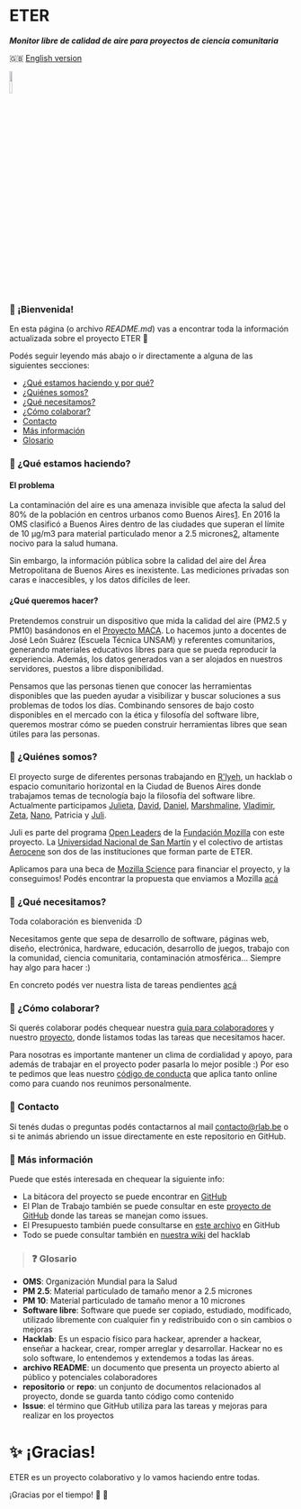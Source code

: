 # ETER
***Monitor libre de calidad de aire para proyectos de ciencia comunitaria***

:uk: [English version](README_ES.md)

<img src="https://github.com/rlyehlab/eter/blob/master/documentacion/dise%C3%B1o/icono.svg" width=10%>

### :tada: ¡Bienvenida!

En esta página (o archivo *README.md*) vas a encontrar toda la información actualizada sobre el proyecto ETER :raised_hands:

Podés seguir leyendo más abajo o ir directamente a alguna de las siguientes secciones:

* [¿Qué estamos haciendo y por qué?](#qué-estamos-haciendo)
* [¿Quiénes somos?](#quiénes-somos)
* [¿Qué necesitamos?](#qué-necesitamos)
* [¿Cómo colaborar?](#cómo-colaborar)
* [Contacto](#contacto)
* [Más información](#más-información)
* [Glosario](#glosario)


### :balloon: ¿Qué estamos haciendo?

#### El problema
La contaminación del aire es una amenaza invisible que afecta la salud del 80% de la población en centros urbanos como Buenos Aires[1](http://breathelife2030.org/). En 2016 la OMS clasificó a Buenos Aires dentro de las ciudades que superan el límite de 10 μg/m3 para material particulado menor a 2.5 micrones[2](http://gamapserver.who.int/gho/interactive_charts/phe/oap_exposure/atlas.html), altamente nocivo para la salud humana.

Sin embargo, la información pública sobre la calidad del aire del Área Metropolitana de Buenos Aires es inexistente. Las mediciones privadas son caras e inaccesibles, y los datos difíciles de leer.

#### ¿Qué queremos hacer?
Pretendemos construir un dispositivo que mida la calidad del aire (PM2.5 y PM10) basándonos en el [Proyecto MACA](monitorabierto.wikidot.com). Lo hacemos junto a docentes de José León Suárez (Escuela Técnica UNSAM) y referentes comunitarios, generando materiales educativos libres para que se pueda reproducir la experiencia. Además, los datos generados van a ser alojados en nuestros servidores, puestos a libre disponibilidad.

Pensamos que las personas tienen que conocer las herramientas disponibles que las pueden ayudar a visibilizar y buscar soluciones a sus problemas de todos los días. Combinando sensores de bajo costo disponibles en el mercado con la ética y filosofía del software libre, queremos mostrar cómo se pueden construir herramientas libres que sean útiles para las personas.

### :balloon: ¿Quiénes somos?
El proyecto surge de diferentes personas trabajando en [R'lyeh](https://wiki.rlab.be), un hacklab o espacio comunitario horizontal en la Ciudad de Buenos Aires donde trabajamos temas de tecnología bajo la filosofía del software libre. Actualmente participamos [Julieta](https://twitter.com/yelomba), [David](https://github.com/violenti), [Daniel](https://github.com/Danieldaza), [Marshmaline](https://github.com/Marshmaline), [Vladimir](https://github.com/vladimirAvilaProsser), [Zeta](https://github.com/z37a), [Nano](https://github.com/nanocastro), Patricia y [Juli](https://github.com/thessaly).

Juli es parte del programa [Open Leaders](https://mozilla.github.io/leadership-training/round-5/projects/#cohort-d) de la [Fundación Mozilla](https://www.mozilla.org/es-ES/foundation/) con este proyecto. La [Universidad Nacional de San Martín](http://www.unsam.edu.ar/) y el colectivo de artistas [Aerocene](http://aerocene.org/) son dos de las instituciones que forman parte de ETER.

Aplicamos para una beca de [Mozilla Science](https://science.mozilla.org/) para financiar el proyecto, y la conseguimos! Podés encontrar la propuesta que enviamos a Mozilla [acá](https://github.com/rlyehlab/eter/blob/master/financiamiento/letter_of_intent.md)

### :balloon: ¿Qué necesitamos?
Toda colaboración es bienvenida :D

Necesitamos gente que sepa de desarrollo de software, páginas web, diseño, electrónica, hardware, educación, desarrollo de juegos, trabajo con la comunidad, ciencia comunitaria, contaminación atmosférica... Siempre hay algo para hacer :)

En concreto podés ver nuestra lista de tareas pendientes [acá](https://github.com/rlyehlab/eter/issues)

### :balloon: ¿Cómo colaborar?
Si querés colaborar podés chequear nuestra [guía para colaboradores](CONTRIBUTING_ES.md) y nuestro [proyecto](../../issues/1), donde listamos todas las tareas que necesitamos hacer.

Para nosotras es importante mantener un clima de cordialidad y apoyo, para además de trabajar en el proyecto poder pasarla lo mejor posible :) Por eso te pedimos que leas nuestro [código de conducta](CODE_OF_CONDUCT_ES.md) que aplica tanto online como para cuando nos reunimos personalmente.

### :balloon: Contacto
Si tenés dudas o preguntas podés contactarnos al mail <contacto@rlab.be> o si te animás abriendo un issue directamente en este repositorio en GitHub.  

### :balloon: Más información
Puede que estés interesada en chequear la siguiente info:

* La bitácora del proyecto se puede encontrar en [GitHub](https://github.com/rlyehlab/ciencia-comunitaria/tree/master/ETER)
* El Plan de Trabajo también se puede consultar en este [proyecto de GitHub](https://github.com/rlyehlab/ciencia-comunitaria/projects/2) donde las tareas se manejan como issues.
* El Presupuesto también puede consultarse en [este archivo](https://github.com/rlyehlab/ciencia-comunitaria/blob/master/ETER/presupuesto.md) en GitHub
* Todo se puede consultar también en [nuestra wiki](https://rlab.be) del hacklab

> ### :question: Glosario
* **OMS**: Organización Mundial para la Salud
* **PM 2.5**: Material particulado de tamaño menor a 2.5 micrones
* **PM 10**: Material particulado de tamaño menor a 10 micrones
* **Software libre**: Software que puede ser copiado, estudiado, modificado, utilizado libremente con cualquier fin y redistribuido con o sin cambios o mejoras
* **Hacklab**: Es un espacio físico para hackear, aprender a hackear, enseñar a hackear, crear, romper arreglar y desarrollar. Hackear no es solo software, lo entendemos y extendemos a todas las áreas.
* **archivo README**: un documento que presenta un proyecto abierto al público y potenciales colaboradores
* **repositorio** or **repo**: un conjunto de documentos relacionados al proyecto, donde se guarda tanto código como contenido
* **Issue**: el término que GitHub utiliza para las tareas y mejoras para realizar en los proyectos

# :sparkles: ¡Gracias!

ETER es un proyecto colaborativo y lo vamos haciendo entre todas.

¡Gracias por el tiempo!  :star2: :sparkling_heart:
